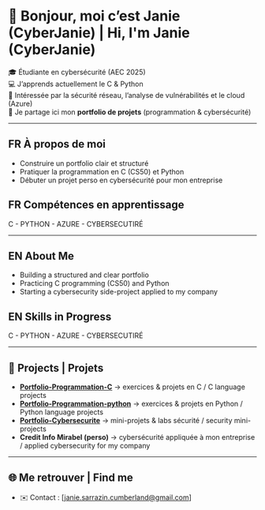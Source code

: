 # 👋 Bonjour, moi c’est Janie (CyberJanie) | Hi, I'm Janie (CyberJanie)

🎓 Étudiante en cybersécurité (AEC 2025)  
💻 J’apprends actuellement le C & Python  
🔐 Intéressée par la sécurité réseau, l’analyse de vulnérabilités et le cloud (Azure)  
📂 Je partage ici mon **portfolio de projets** (programmation & cybersécurité)  

---

## FR À propos de moi
- Construire un portfolio clair et structuré  
- Pratiquer la programmation en C (CS50) et Python  
- Débuter un projet perso en cybersécurité pour mon entreprise  

## FR Compétences en apprentissage
C - PYTHON - AZURE - CYBERSECUTIRÉ

---

## EN About Me
- Building a structured and clear portfolio  
- Practicing C programming (CS50) and Python  
- Starting a cybersecurity side-project applied to my company  

## EN Skills in Progress
C - PYTHON - AZURE - CYBERSECUTIRÉ

---

## 📌 Projects | Projets
- **[Portfolio-Programmation-C](https://github.com/Cyberjanie/Programmation-c)** → exercices & projets en C / C language projects
- **[Portfolio-Programmation-python](https://github.com/Cyberjanie/Programmation-python)** → exercices & projets en Python / Python language projects
- **[Portfolio-Cybersecurite](https://github.com/Cyberjanie/Cybersecurite)** → mini-projets & labs sécurité / security mini-projects  
- **Credit Info Mirabel (perso)** → cybersécurité appliquée à mon entreprise / applied cybersecurity for my company  

---

## 🌐 Me retrouver | Find me
- ✉️ Contact : [janie.sarrazin.cumberland@gmail.com]
